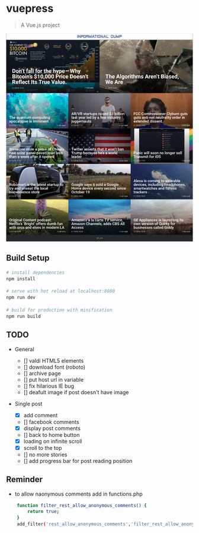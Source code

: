 # vuepress

> A Vue.js project

![Alt text](./screen.jpg?raw=true "Title")

## Build Setup

``` bash
# install dependencies
npm install

# serve with hot reload at localhost:8080
npm run dev

# build for production with minification
npm run build 
```

## TODO

- General
    - [] valdi HTML5 elements
    - [] download font (roboto)
    - [] archive page
    - [] put host url in variable
    - [] fix hilarious IE bug
    - [] deafult image if post doesn't have image

- Single post
    - [x] add comment
    - [] facebook comments
    - [x] display post comments
    - [] back to home button
    - [x] loading on infinite scroll
    - [x] scroll to the top
    - [] no more stories
    - [] add progress bar for post reading position

## Reminder
- to allow naonymous comments add in functions.php
``` bash
    function filter_rest_allow_anonymous_comments() {
        return true;
    }
    add_filter('rest_allow_anonymous_comments','filter_rest_allow_anonymous_comments');
```
